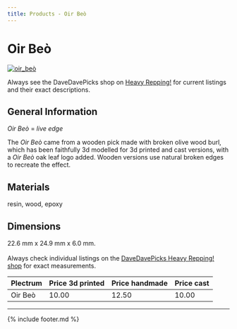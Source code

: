 ```yaml
---
title: Products - Oir Beò
---
```

# Oir Beò

[![oir_beò](../../assets/images/oir_beò.jpg "Oir_beò")](/picks/oir_beò)

Always see the DaveDavePicks shop on [Heavy Repping!](https://www.heavyrepping.com/shop/store/davedavepicks/) for current listings and their exact descriptions.

## General Information
*Oir Beò* = *live edge*

The *Oir Beò* came from a wooden pick made with broken olive wood burl, which has been faithfully 3d modelled for 3d printed and cast versions, with a *Oir Beò* oak leaf logo added. Wooden versions use natural broken edges to recreate the effect.

## Materials
resin, wood, epoxy

## Dimensions
22.6 mm x 24.9 mm x 6.0 mm.<br/><br/>Always check individual listings on the [DaveDavePicks Heavy Repping! shop](https://www.heavyrepping.com/shop/store/davedavepicks/) for exact measurements.

| **Plectrum**                                        | **Price 3d printed**   | **Price handmade**   | **Price cast**   |
|:----------------------------------------------------|:-----------------------|:---------------------|:-----------------|
| Oir Beò                                          | 10.00               | 12.50             | 10.00         |

---

{% include footer.md %}